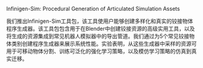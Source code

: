 Infinigen-Sim: Procedural Generation of Articulated Simulation Assets

我们推出Infinigen-Sim工具包，该工具使用户能够创建多样化和真实的铰接物体程序生成器。该工具包包含用于在Blender中创建铰接资源的高级实用工具，以及将生成的资源集成到常见机器人模拟器中的导出管道。我们通过为5个常见铰接物体类别创建程序生成器来展示系统性能。实验表明，从这些生成器中采样的资源可用于可移动物体分割、训练可泛化的强化学习策略，以及模仿学习策略的仿真到真实迁移。